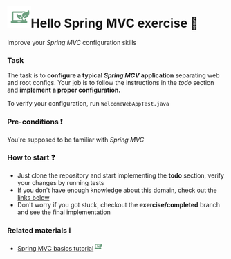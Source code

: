 # <img src="https://raw.githubusercontent.com/bobocode-projects/resources/master/image/logo_transparent_background.png" height=50/>Hello Spring MVC exercise :muscle:
Improve your *Spring MVC* configuration skills
### Task
The task is to **configure a typical *Spring MCV* application** separating web and root configs. Your job is to follow 
the instructions in the *todo* section and **implement a proper configuration.**  

To verify your configuration, run `WelcomeWebAppTest.java`

 
### Pre-conditions :heavy_exclamation_mark:
You're supposed to be familiar with *Spring MVC*

### How to start :question:
* Just clone the repository and start implementing the **todo** section, verify your changes by running tests
* If you don't have enough knowledge about this domain, check out the [links below](#related-materials-information_source)
* Don't worry if you got stuck, checkout the **exercise/completed** branch and see the final implementation
 
### Related materials :information_source:
 * [Spring MVC basics tutorial](https://github.com/boy4uck/spring-framework-tutorial/tree/master/spring-framework-mvc-basics)<img src="https://raw.githubusercontent.com/bobocode-projects/resources/master/image/logo_transparent_background.png" height=20/>

